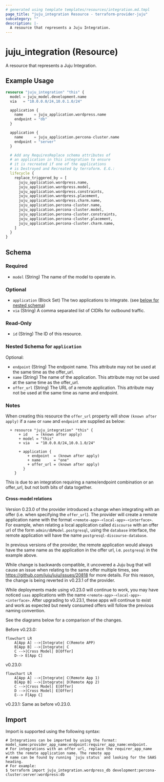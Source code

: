 ```yaml
---
# generated using template templates/resources/integration.md.tmpl
page_title: "juju_integration Resource - terraform-provider-juju"
subcategory: ""
description: |-
  A resource that represents a Juju Integration.
---
```


# juju_integration (Resource)

A resource that represents a Juju Integration.

## Example Usage
```terraform
resource "juju_integration" "this" {
  model = juju_model.development.name
  via   = "10.0.0.0/24,10.0.1.0/24"

  application {
    name     = juju_application.wordpress.name
    endpoint = "db"
  }

  application {
    name     = juju_application.percona-cluster.name
    endpoint = "server"
  }

  # Add any RequiresReplace schema attributes of
  # an application in this integration to ensure
  # it is recreated if one of the applications
  # is Destroyed and Recreated by terraform. E.G.:
  lifecycle {
    replace_triggered_by = [
      juju_application.wordpress.name,
      juju_application.wordpress.model,
      juju_application.wordpress.constraints,
      juju_application.wordpress.placement,
      juju_application.wordpress.charm.name,
      juju_application.percona-cluster.name,
      juju_application.percona-cluster.model,
      juju_application.percona-cluster.constraints,
      juju_application.percona-cluster.placement,
      juju_application.percona-cluster.charm.name,
    ]
  }
}
```

<!-- schema generated by tfplugindocs -->
## Schema

### Required

- `model` (String) The name of the model to operate in.

### Optional

- `application` (Block Set) The two applications to integrate. (see [below for nested schema](#nestedblock--application))
- `via` (String) A comma separated list of CIDRs for outbound traffic.

### Read-Only

- `id` (String) The ID of this resource.

<a id="nestedblock--application"></a>
### Nested Schema for `application`

Optional:

- `endpoint` (String) The endpoint name. This attribute may not be used at the same time as the offer_url.
- `name` (String) The name of the application. This attribute may not be used at the same time as the offer_url.
- `offer_url` (String) The URL of a remote application. This attribute may not be used at the same time as name and endpoint.


### Notes
When creating this resource the `offer_url` property will show `(known after apply)` if a `name` or
 `name` and `endpoint` are supplied as below:
```
  + resource "juju_integration" "this" {
      + id    = (known after apply)
      + model = "this"
      + via   = "10.0.0.0/24,10.0.1.0/24"

      + application {
          + endpoint  = (known after apply)
          + name      = "one"
          + offer_url = (known after apply)
        }
    }
```
This is due to an integration requiring a name/endpoint combination or an offer_url, but not both
bits of data together.

#### Cross-model relations

Version 0.23.0 of the provider introduced a change when integrating with an offer (i.e. when specifying the `offer_url`). 
The provider will create a remote application name with the format `<remote-app>-<local-app>-<interface>`. For example,
when relating a local application called `discourse` with an offer url of the form `admin/dbModel.postgresql`, using the `database` interface, the remote application will have the name `postgresql-discourse-database`.

In previous versions of the provider, the remote application would always have the same name as the application in the offer url, i.e. `postgresql` in the example above.

While change is backwards compatible, it uncovered a Juju bug that will cause an issue when relating to the same offer
multiple times, see https://github.com/juju/juju/issues/20818 for more details.
For this reason, the change is being reverted in v0.23.1 of the provider. 

While deployments made using v0.23.0 will continue to work, you may have noticed `saas` applications with the name `<remote-app>-<local-app>-<interface>`. After upgrading to v0.23.1, these apps will continue
to exist and work as expected but newly consumed offers will follow the previous naming convention.

See the diagrams below for a comparison of the changes.

Before v0.23.0:
```{mermaid}
flowchart LR
    A[App A] -->|Integrate| C(Remote APP)
    B[App B] -->|Integrate| C
    C -->|Cross Model| D[Offer]
    D--> E[App C]
```

v0.23.0:
```{mermaid}
flowchart LR
    A[App A] -->|Integrate| C(Remote App 1)
    B[App B] -->|Integrate| D(Remote App 2)
    C -->|Cross Model| E[Offer]
    D -->|Cross Model| E[Offer]
    E--> F[App C]
```

v0.23.1:
Same as before v0.23.0.


## Import

Import is supported using the following syntax:

```shell
# Integrations can be imported by using the format: model_name:provider_app_name:endpoint:requirer_app_name:endpoint.
# For integrations with an offer url, replace the requirer_app_name with the remote application name. The remote app
# name can be found by running `juju status` and looking for the SAAS heading.
# For example:
$ terraform import juju_integration.wordpress_db development:percona-cluster:server:wordpress:db
```
